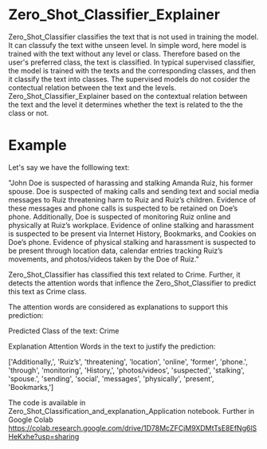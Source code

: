 # Zero_Shot_Classifier_Explainer

Zero_Shot_Classifier classifies the text that is not used in training the model. It can classufy the text withe unseen level. In simple word, here model is trained with the text without any level or class. Therefore based on the user's preferred class, the text is classified. In typical supervised classifier, the model is trained with the texts and the corresponding classes, and then it classify the text into classes. The supervised models do not cosider the contectual relation between the text and the levels. Zero_Shot_Classifier_Explainer based on the contextual relation between the text and the level it determines whether the text is related to the the class or not. 

# Example

Let's say we have the folllowing text:

"John Doe is suspected of harassing and stalking Amanda Ruiz, his former spouse. Doe is suspected of making calls and sending text and social media messages to Ruiz threatening harm to Ruiz and Ruiz’s children. Evidence of these messages and phone calls is suspected to be retained on Doe’s phone. Additionally, Doe is suspected of monitoring Ruiz online and physically at Ruiz’s workplace. Evidence of online stalking and harassment is suspected to be present via Internet History, Bookmarks, and Cookies on Doe’s phone. Evidence of physical stalking and harassment is suspected to be present through location data, calendar entries tracking Ruiz’s movements, and photos/videos taken by the Doe of Ruiz."

Zero_Shot_Classifier has classified this text related to Crime. Further, it detects the attention words that inflence the Zero_Shot_Classifier to predict this text as Crime class.

The attention words are considered as explanations to support this prediction:




Predicted  Class of the text: 
Crime

Explanation Attention Words in the text to justify the prediction:

['Additionally,', 'Ruiz’s', 'threatening', 'location', 'online', 'former', 'phone.', 'through', 'monitoring', 'History,', 'photos/videos', 'suspected', 'stalking', 'spouse.', 'sending', 'social', 'messages', 'physically', 'present', 'Bookmarks,']


The code is available in Zero_Shot_Classification_and_explanation_Application notebook. Further in Google Colab https://colab.research.google.com/drive/1D78McZFCjM9XDMtTsE8EfNg6lSHeKxhe?usp=sharing
















